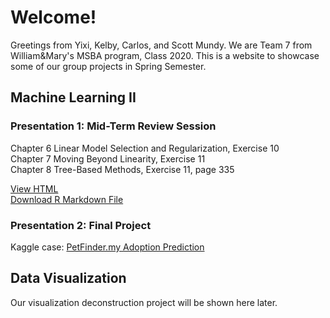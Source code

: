 # Welcome!

Greetings from Yixi, Kelby, Carlos, and Scott Mundy. We are Team 7 from William&Mary's MSBA program, Class 2020. This is a website to showcase some of our group projects in Spring Semester.

## Machine Learning II

### Presentation 1: Mid-Term Review Session

Chapter 6 Linear Model Selection and Regularization, Exercise 10<br>
Chapter 7 Moving Beyond Linearity, Exercise 11<br>
Chapter 8 Tree-Based Methods, Exercise 11, page 335<br>

[View HTML](TA1.html)<br>
[Download R Markdown File](TA1.Rmd)<br>


### Presentation 2: Final Project

Kaggle case: [PetFinder.my Adoption Prediction](https://www.kaggle.com/c/petfinder-adoption-prediction)



## Data Visualization

Our visualization deconstruction project will be shown here later.

